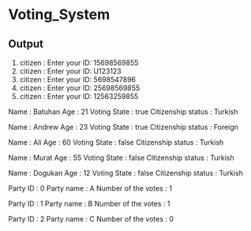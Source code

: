 # Voting_System

## Output

1. citizen : 
Enter your ID: 15698569855
2. citizen : 
Enter your ID: U123123
3. citizen : 
Enter your ID: 5698547896
4. citizen : 
Enter your ID: 25698569855
5. citizen : 
Enter your ID: 12563259855

Name : Batuhan
Age : 21
Voting State : true
Citizenship status : Turkish

Name : Andrew
Age : 23
Voting State : true
Citizenship status : Foreign

Name : Ali
Age : 60
Voting State : false
Citizenship status : Turkish

Name : Murat
Age : 55
Voting State : false
Citizenship status : Turkish

Name : Dogukan
Age : 12
Voting State : false
Citizenship status : Turkish



Party ID : 0
Party name : A
Number of the votes : 1

Party ID : 1
Party name : B
Number of the votes : 1

Party ID : 2
Party name : C
Number of the votes : 0
